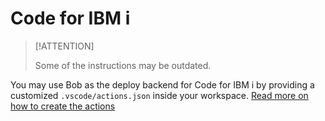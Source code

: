 # Code for IBM i

> [!ATTENTION]
>
> Some of the instructions may be outdated.

You may use Bob as the deploy backend for Code for IBM i by providing a customized `.vscode/actions.json` inside your workspace. [Read more on how to create the actions](https://halcyon-tech.github.io/vscode-ibmi/#/?id=workspaces-amp-deployment)

